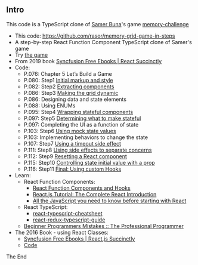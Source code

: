 ## Intro 

This code is a TypeScript clone of [Samer Buna](https://samerbuna.com/)'s game [memory-challenge](https://jscomplete.com/playground/rs3.11)

* This code: https://github.com/rasor/memory-grid-game-in-steps
* A step-by-step React Function Component TypeScript clone of Samer's game
* Try [the game](https://jscomplete.com/p/memory-challenge/embed?preview=1)
* From 2019 book [Syncfusion Free Ebooks | React Succinctly](https://www.syncfusion.com/ebooks/react-succinctly)
* Code:
    * P.076: Chapter 5 Let’s Build a Game
    * P.080: Step1 [Initial markup and style](https://jscomplete.com/playground/rs3.1)
    * P.082: Step2 [Extracting components](https://jscomplete.com/playground/rs3.2)
    * P.086: Step3 [Making the grid dynamic](https://jscomplete.com/playground/rs3.3)
    * P.086: Designing data and state elements
    * P.088: Using ENUMs
    * P.095: Step4 [Wrapping stateful components](https://jscomplete.com/playground/rs3.4)
    * P.097: Step5 [Determining what to make stateful](https://jscomplete.com/playground/rs3.5)
    * P.097: Completing the UI as a function of state
    * P.103: Step6 [Using mock state values](https://jscomplete.com/playground/rs3.6)
    * P.103: Implementing behaviors to change the state
    * P.107: Step7 [Using a timeout side effect](https://jscomplete.com/playground/rs3.7)
    * P.111: Step8 [Using side effects to separate concerns](https://jscomplete.com/playground/rs3.8)
    * P.112: Step9 [Resetting a React component](https://jscomplete.com/playground/rs3.9)
    * P.115: Step10 [Controlling state initial value with a prop](https://jscomplete.com/playground/rs3.10)
    * P.116: Step11 [Final: Using custom Hooks](https://jscomplete.com/playground/rs3.11)
* Learn:
    * React Function Components:
        * [React Function Components and Hooks](https://www.robinwieruch.de/react-function-component)
        * [React.js Tutorial: The Complete React Introduction](https://jscomplete.com/learn/complete-intro-react)
        * [All the JavaScript you need to know before starting with React](https://medium.com/swlh/all-the-javascript-you-need-to-know-before-starting-with-react-abe2ebffb067)
    * React TypeScript:
        * [react-typescript-cheatsheet](https://github.com/typescript-cheatsheets/react-typescript-cheatsheet)
        * [react-redux-typescript-guide](https://github.com/piotrwitek/react-redux-typescript-guide)
    * [Beginner Programmers Mistakes :: The Professional Programmer](https://jscomplete.com/learn/pro-programmer/beginner-programmers-mistakes)
* The 2016 Book - using React Classes:
    * [Syncfusion Free Ebooks | React.js Succinctly](https://www.syncfusion.com/ebooks/reactjs_succinctly)
    * [Code](https://github.com/junior-ales/memory-grid-game)

The End
